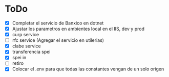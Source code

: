 # ToDo
- [x] Completar el servicio de Banxico en dotnet
- [x] Ajustar los parametros en ambientes local en el IIS, dev y prod
- [X] curp service
- [ ] rfc service (Agregar el servicio en utilerias)
- [x] clabe service
- [x] transferencia spei 
- [x] spei in
- [ ] retiro
- [x] Colocar el .env para que todas las constantes vengan de un solo origen
